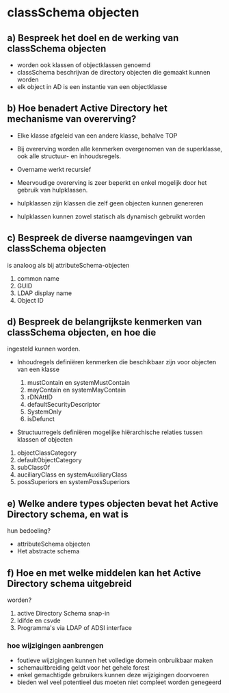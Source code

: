 # classSchema objecten

## a) Bespreek het doel en de werking van classSchema objecten

* worden ook klassen of objectklassen genoemd
* classSchema beschrijvan de directory objecten die gemaakt kunnen worden
* elk object in AD is een instantie van een objectklasse

## b) Hoe benadert Active Directory het mechanisme van overerving?

* Elke klasse afgeleid van een andere klasse, behalve TOP
* Bij overerving worden alle kenmerken overgenomen van de superklasse, ook alle
  structuur- en inhoudsregels.
* Overname werkt recursief

* Meervoudige overerving is zeer beperkt en enkel mogelijk door het gebruik van
  hulpklassen.
* hulpklassen zijn klassen die zelf geen objecten kunnen genereren
* hulpklassen kunnen zowel statisch als dynamisch gebruikt worden

## c) Bespreek de diverse naamgevingen van classSchema objecten

is analoog als bij attributeSchema-objecten
1. common name
2. GUID
3. LDAP display name
4. Object ID

## d) Bespreek de belangrijkste kenmerken van classSchema objecten, en hoe die
  ingesteld kunnen worden.

* Inhoudregels definiëren kenmerken die beschikbaar zijn voor objecten van een
  klasse
  1. mustContain en systemMustContain
  2. mayContain en systemMayContain
  3. rDNAttID
  4. defaultSecurityDescriptor
  5. SystemOnly
  6. isDefunct

* Structuurregels definiëren mogelijke hiërarchische relaties tussen klassen of
  objecten

1. objectClassCategory
2. defaultObjectCategory
3. subClassOf
4. auciliaryClass en systemAuxiliaryClass
5. possSuperiors en systemPossSuperiors

## e) Welke andere types objecten bevat het Active Directory schema, en wat is
  hun bedoeling?

* attributeSchema objecten
* Het abstracte schema

## f) Hoe en met welke middelen kan het Active Directory schema uitgebreid
  worden?

1. active Directory Schema snap-in
2. ldifde en csvde
3. Programma's via LDAP of ADSI interface

### hoe wijzigingen aanbrengen

* foutieve wijzigingen kunnen het volledige domein onbruikbaar maken
* schemauitbreiding geldt voor het gehele forest
* enkel gemachtigde gebruikers kunnen deze wijzigingen doorvoeren
* bieden wel veel potentieel dus moeten niet compleet worden genegeerd
